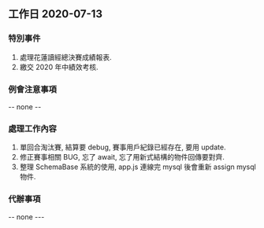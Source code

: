 ## 工作日 2020-07-13

### 特別事件

1. 處理花蓮讀經總決賽成績報表.
1. 繳交 2020 年中績效考核.

### 例會注意事項

-- none --

### 處理工作內容

1. 單回合淘汰賽, 結算要 debug, 賽事用戶紀錄已經存在, 要用 update.
1. 修正賽事相關 BUG, 忘了 await, 忘了用新式結構的物件回傳要對齊.
1. 整理 SchemaBase 系統的使用, app.js 連線完 mysql 後會重新 assign mysql 物件.

### 代辦事項

-- none ---
